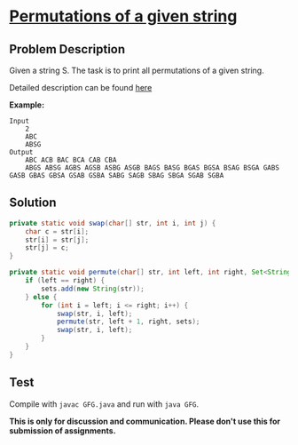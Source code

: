 # [Permutations of a given string][title]

## Problem Description

Given a string S. The task is to print all permutations of a given string.

Detailed description can be found [here][title]

**Example:**

```
Input
	2
    ABC
    ABSG
Output
	ABC ACB BAC BCA CAB CBA 
    ABGS ABSG AGBS AGSB ASBG ASGB BAGS BASG BGAS BGSA BSAG BSGA GABS GASB GBAS GBSA GSAB GSBA SABG SAGB SBAG SBGA SGAB SGBA
```

## Solution

```java
private static void swap(char[] str, int i, int j) {
    char c = str[i];
    str[i] = str[j];
    str[j] = c;
}

private static void permute(char[] str, int left, int right, Set<String> sets) {
    if (left == right) {
        sets.add(new String(str));
    } else {
        for (int i = left; i <= right; i++) {
            swap(str, i, left);
            permute(str, left + 1, right, sets);
            swap(str, i, left);
        }
    }
}
```

## Test

Compile with `javac GFG.java` and run with `java GFG`.


**This is only for discussion and communication. Please don't use this for submission of assignments.**

[title]: https://practice.geeksforgeeks.org/problems/permutations-of-a-given-string/0